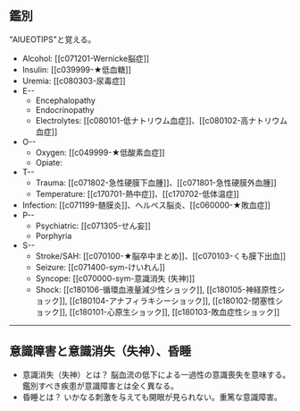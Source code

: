 ## 鑑別
"AIUEOTIPS"と覚える。
- Alcohol: [[c071201-Wernicke脳症]]
- Insulin: [[c039999-★低血糖]]
- Uremia: [[c080303-尿毒症]]
- E--
	- Encephalopathy
	- Endocrinopathy
	- Electrolytes: [[c080101-低ナトリウム血症]]、[[c080102-高ナトリウム血症]]
- O--
	- Oxygen: [[c049999-★低酸素血症]]
	- Opiate:
- T--
	- Trauma: [[c071802-急性硬膜下血腫]]、[[c071801-急性硬膜外血腫]]
	- Temperature: [[c170701-熱中症]]、[[c170702-低体温症]]
- Infection: [[c071199-髄膜炎]]、ヘルペス脳炎、[[c060000-★敗血症]]
- P--
	- Psychiatric: [[c071305-せん妄]]
	- Porphyria
- S--
	- Stroke/SAH: [[c070100-★脳卒中まとめ]]、[[c070103-くも膜下出血]]
	- Seizure: [[c071400-sym-けいれん]]
	- Syncope: [[c070000-sym-意識消失 (失神)]]
	- Shock: [[c180106-循環血液量減少性ショック]], [[c180105-神経原性ショック]], [[c180104-アナフィラキシーショック]], [[c180102-閉塞性ショック]], [[c180101-心原生ショック]], [[c180103-敗血症性ショック]]


---
## 意識障害と意識消失（失神）、昏睡
- 意識消失（失神）とは？
	脳血流の低下による一過性の意識喪失を意味する。鑑別すべき疾患が意識障害とは全く異なる。
- 昏睡とは？
	いかなる刺激を与えても開眼が見られない。重篤な意識障害。